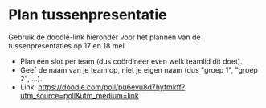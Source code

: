 # Plan tussenpresentatie

Gebruik de doodle-link hieronder voor het plannen van de tussenpresentaties op 17 en 18 mei

- Plan één slot per team (dus coördineer even welk teamlid dit doet).
- Geef de naam van je team op, niet je eigen naam (dus "groep 1", "groep 2", ...).
- Link: https://doodle.com/poll/pu6evu8d7hyfmkff?utm_source=poll&utm_medium=link
